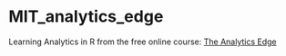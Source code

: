 # MIT_analytics_edge
Learning Analytics in R from the free online course: [The Analytics Edge](https://ocw.mit.edu/courses/sloan-school-of-management/15-071-the-analytics-edge-spring-2017/index.htm)

